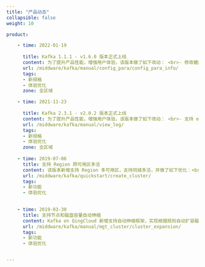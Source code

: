 ```yaml
---
title: "产品动态"
collapsible: false
weight: 10

product:

    - time: 2022-01-19
  
      title: Kafka 1.1.1 - v1.6.0 版本正式上线
      content: 为了提升产品性能，增强用户体验，该版本做了如下改动： <br>- 修改健康检查逻辑，解决健康监测引起的性能占用问题。<br>- 提升了高负载场景下 Kafka 的稳定性。<br>- 最大文件打开数 Max Open Files 增加到 500000。<br>- 优化 replica 同步相关参数。    
      url: /middware/kafka/manual/config_para/config_para_info/ 
      tags:
      - 新规格
      - 体验优化
      zone: 全区域

    - time: 2021-11-23
  
      title: Kafka 2.3.1 - v2.0.2 版本正式上线
      content: 为了提升产品性能，增强用户体验，该版本做了如下改动： <br>- 支持 e3 类型计算实例。<br>- 优化 Kafka 健康检查逻辑。<br>- 提升了高负载场景下 Kafka 的稳定性。<br>- 支持在线查看 Kafka Manager 日志。    
      url: /middware/kafka/manual/view_log/  
      tags:
      - 新规格
      - 体验优化
      zone: 全区域
    
    - time: 2019-07-06
      title: 支持 Region 跨可用区多活
      content: 该版本新增支持 Region 多可用区，支持同城多活，并做了如下优化：<br>- 优化健康检查，防止 JVM 假阴性。 <br>- 加强集群操作稳定性。 <br>- 关闭 OpenSSH 服务提高安全性。<br>- 优化数据清理参数，节省硬盘空间。<br>- 最大文件打开数 Max Open Files 增加到 500000。<br>- 开启 JVM Heap Dump 及新增日志文件查看器以更高效定位问题。 
      url: /middware/kafka/quickstart/create_cluster/
      tags:
      - 新功能
      - 体验优化
  

    - time: 2019-03-30
      title: 支持节点和磁盘容量自动伸缩
      content: Kafka on QingCloud 新增支持自动伸缩框架，实现根据规则自动扩容磁盘和新增节点功能。
      url: /middware/kafka/manual/mgt_cluster/cluster_expansion/
      tags:
      - 新功能
      - 体验优化


---
```


